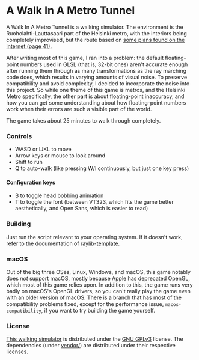 # A Walk In A Metro Tunnel
A Walk In A Metro Tunnel is a walking simulator. The environment is
the Ruoholahti-Lauttasaari part of the Helsinki metro, with the
interiors being completely improvised, but the route based on [some
plans found on the internet (page 41)][metro-plan].

After writing most of this game, I ran into a problem: the default
floating-point numbers used in GLSL (that is, 32-bit ones) aren't
accurate enough after running them through as many transformations as
the ray marching code does, which results in varying amounts of visual
noise. To preserve compatibility and avoid complexity, I decided to
incorporate the noise into this project. So while one theme of this
game is metros, and the Helsinki Metro specifically, the other part is
about floating-point inaccuracy, and how you can get some
understanding about how floating-point numbers work when their errors
are such a visible part of the world.

The game takes about 25 minutes to walk through completely.

### Controls
- WASD or IJKL to move
- Arrow keys or mouse to look around
- Shift to run
- Q to auto-walk (like pressing W/I continuously, but just one key
  press)

#### Configuration keys
- B to toggle head bobbing animation
- T to toggle the font (between VT323, which fits the game better
  aesthetically, and Open Sans, which is easier to read)

### Building
Just run the script relevant to your operating system. If it doesn't
work, refer to the documentation of
[raylib-template](https://git.neon.moe/neon/raylib-template).

### macOS
Out of the big three OSes, Linux, Windows, and macOS, this game
notably does *not* support macOS, mostly because Apple has deprecated
OpenGL, which most of this game relies upon. In addition to this, the
game runs very badly on macOS's OpenGL drivers, so you can't really
play the game even with an older version of macOS. There is a branch
that has most of the compatibility problems fixed, except for the
performance issue, `macos-compatibility`, if you want to try building
the game yourself.

### License
[This walking simulator](src/) is distributed under the [GNU
GPLv3](LICENSE.md) license. The dependencies (under
[vendor/](vendor/)) are distributed under their respective licenses.

[metro-plan]: https://www.hel.fi/hel2/ksv/Aineistot/maanalainen/Maanalaisen_yleiskaavan_selostus.pdf "A PDF containing the mentioned plans"
